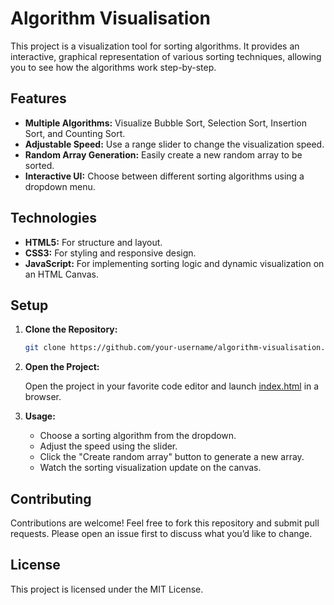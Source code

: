 # Algorithm Visualisation

This project is a visualization tool for sorting algorithms. It provides an interactive, graphical representation of various sorting techniques, allowing you to see how the algorithms work step-by-step.

## Features

- **Multiple Algorithms:** Visualize Bubble Sort, Selection Sort, Insertion Sort, and Counting Sort.
- **Adjustable Speed:** Use a range slider to change the visualization speed.
- **Random Array Generation:** Easily create a new random array to be sorted.
- **Interactive UI:** Choose between different sorting algorithms using a dropdown menu.

## Technologies

- **HTML5:** For structure and layout.
- **CSS3:** For styling and responsive design.
- **JavaScript:** For implementing sorting logic and dynamic visualization on an HTML Canvas.

## Setup

1. **Clone the Repository:**

   ```bash
   git clone https://github.com/your-username/algorithm-visualisation.git
   ```

2. **Open the Project:**

   Open the project in your favorite code editor and launch [index.html](http://_vscodecontentref_/0) in a browser.

3. **Usage:**

   - Choose a sorting algorithm from the dropdown.
   - Adjust the speed using the slider.
   - Click the "Create random array" button to generate a new array.
   - Watch the sorting visualization update on the canvas.

## Contributing

Contributions are welcome! Feel free to fork this repository and submit pull requests. Please open an issue first to discuss what you’d like to change.

## License

This project is licensed under the MIT License.
